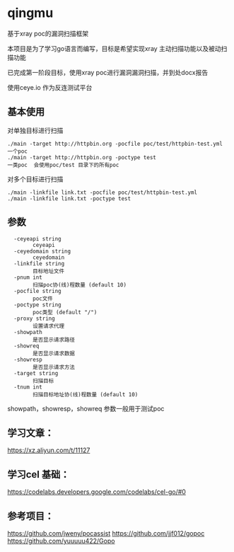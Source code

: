# qingmu

基于xray poc的漏洞扫描框架

本项目是为了学习go语言而编写，目标是希望实现xray 主动扫描功能以及被动扫描功能

已完成第一阶段目标，使用xray poc进行漏洞漏洞扫描，并到处docx报告

使用ceye.io 作为反连测试平台

## 基本使用

对单独目标进行扫描

    ./main -target http://httpbin.org -pocfile poc/test/httpbin-test.yml        一个poc
    ./main -target http://httpbin.org -poctype test                             一类poc  会使用poc/test 目录下的所有poc

对多个目标进行扫描

    ./main -linkfile link.txt -pocfile poc/test/httpbin-test.yml 
    ./main -linkfile link.txt -poctype test

## 参数
```
  -ceyeapi string
        ceyeapi
  -ceyedomain string
        ceyedomain
  -linkfile string
        目标地址文件
  -pnum int
        扫描poc协(线)程数量 (default 10)
  -pocfile string
        poc文件
  -poctype string
        poc类型 (default "/")
  -proxy string
        设置请求代理
  -showpath
        是否显示请求路径
  -showreq
        是否显示请求数据
  -showresp
        是否显示请求方法
  -target string
        扫描目标
  -tnum int
        扫描目标地址协(线)程数量 (default 10)
```

showpath，showresp，showreq 参数一般用于测试poc



## 学习文章：
https://xz.aliyun.com/t/11127

## 学习cel 基础：
https://codelabs.developers.google.com/codelabs/cel-go/#0

## 参考项目：
https://github.com/jweny/pocassist
https://github.com/jjf012/gopoc
https://github.com/yuuuuu422/Gopo